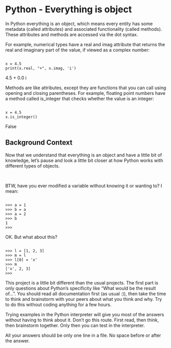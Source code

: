 <h1>Python - Everything is object</h1>
<p>In Python everything is an object, which means every entity has some 
metadata (called attributes) and associated functionality (called methods). 
These attributes and methods are accessed via the dot syntax.</p>
<p>For example, numerical types have a real and imag attribute that returns 
the real and imaginary part of the value, if viewed as a complex number:</p>
<pre><code>
x = 4.5
print(x.real, "+", x.imag, 'i')
</code></pre>
<p>4.5 + 0.0 i</p>
<p>Methods are like attributes, except they are functions that you can call using 
opening and closing parentheses. For example, floating point numbers have a method 
called is_integer that checks whether the value is an integer:</p>
<pre><code>
x = 4.5
x.is_integer()
</code></pre>
<p>False</p>
<h2>Background Context</h2>
<p>Now that we understand that everything is an object and have a little bit of knowledge,
let’s pause and look a little bit closer at how Python works with different types of objects.</p>
</br>
<p>BTW, have you ever modified a variable without knowing it or wanting to? I mean:</p>
<pre><code>
>>> a = 1
>>> b = a
>>> a = 2
>>> b
1
>>>
</code></pre>
<p>OK. But what about this?</p>
<pre><code>
>>> l = [1, 2, 3]
>>> m = l
>>> l[0] = 'x'
>>> m
['x', 2, 3]
>>>
</code></pre>
<p>This project is a little bit different than the usual projects. The first part is only questions 
about Python’s specificity like “What would be the result of…”. You should read all documentation 
first (as usual :)), then take the time to think and brainstorm with your peers about what you think 
and why. Try to do this without coding anything for a few hours.</p>
<p>Trying examples in the Python interpreter will give you most of the answers without having to think 
about it. Don’t go this route. First read, then think, then brainstorm together. Only then you can test 
in the interpreter.</p>
<p>All your answers should be only one line in a file. No space before or after the answer.</p>
